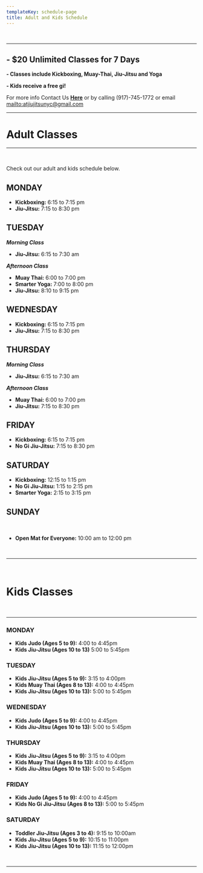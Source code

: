 ```yaml
---
templateKey: schedule-page
title: Adult and Kids Schedule
---
```

<br>

- - -

## **\-** **$20 Unlimited Classes for 7 Days**

**\- Classes include Kickboxing, Muay-Thai, Jiu-Jitsu and Yoga** 

**\- Kids receive a free gi!**

For more info Contact Us [**Here**](https://www.atjiujitsunyc.com/contact) or by calling (917)-745-1772 or email <mailto:atjiujitsunyc@gmail.com>

- - -

# Adult Classes

- - -

<br>

Check out our adult and kids schedule below.

## MONDAY

* **Kickboxing:** 6:15 to 7:15 pm
* **Jiu-Jitsu:** 7:15 to 8:30 pm

## TUESDAY

_**Morning Class**_

* **Jiu-Jitsu:** 6:15 to 7:30 am

**_Afternoon Class_**

* **Muay Thai:** 6:00 to 7:00 pm
* **Smarter Yoga:** 7:00 to 8:00 pm
* **Jiu-Jitsu:** 8:10 to 9:15 pm

## WEDNESDAY

* **Kickboxing:** 6:15 to 7:15 pm
* **Jiu-Jitsu:** 7:15 to 8:30 pm

## THURSDAY

_**Morning Class**_

* **Jiu-Jitsu:** 6:15 to 7:30 am

**_Afternoon Class_**

* **Muay Thai:** 6:00 to 7:00 pm
* **Jiu-Jitsu:** 7:15 to 8:30 pm

## FRIDAY

* **Kickboxing:** 6:15 to 7:15 pm
* **No Gi Jiu-Jitsu:** 7:15 to 8:30 pm

## SATURDAY

* **Kickboxing:** 12:15 to 1:15 pm
* **No Gi Jiu-Jitsu:** 1:15 to 2:15 pm
* **Smarter Yoga:** 2:15 to 3:15 pm 	

## SUNDAY

<br>

* **Open Mat for Everyone:** 10:00 am to 12:00 pm

<br>

- - -

<br>

# Kids Classes

<br>

- - -

### MONDAY

* **Kids Judo (Ages 5 to 9):** 4:00 to 4:45pm
* **Kids Jiu-Jitsu (Ages 10 to 13)** 5:00 to 5:45pm

### TUESDAY

* **Kids Jiu-Jitsu (Ages 5 to 9):** 3:15 to 4:00pm
* **Kids Muay Thai (Ages 8 to 13):** 4:00 to 4:45pm
* **Kids Jiu-Jitsu (Ages 10 to 13):** 5:00 to 5:45pm

### WEDNESDAY

* **Kids Judo (Ages 5 to 9):** 4:00 to 4:45pm
* **Kids Jiu-Jitsu (Ages 10 to 13):** 5:00 to 5:45pm

### THURSDAY

* **Kids Jiu-Jitsu (Ages 5 to 9):** 3:15 to 4:00pm
* **Kids Muay Thai (Ages 8 to 13):** 4:00 to 4:45pm
* **Kids Jiu-Jitsu (Ages 10 to 13):** 5:00 to 5:45pm

### FRIDAY

* **Kids Judo (Ages 5 to 9):** 4:00 to 4:45pm
* **Kids No Gi Jiu-Jitsu (Ages 8 to 13):** 5:00 to 5:45pm

### SATURDAY

* **Toddler Jiu-Jitsu (Ages 3 to 4):** 9:15 to 10:00am
* **Kids Jiu-Jitsu (Ages 5 to 9):** 10:15 to 11:00pm
* **Kids Jiu-Jitsu (Ages 10 to 13):** 11:15 to 12:00pm 	



<br>

- - -

###
